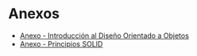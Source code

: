 # Anexos

- [Anexo - Introducción al Diseño Orientado a Objetos](introduccion.md)
- [Anexo - Principios SOLID](../anexos/principios-solid/principios_solid.md)
